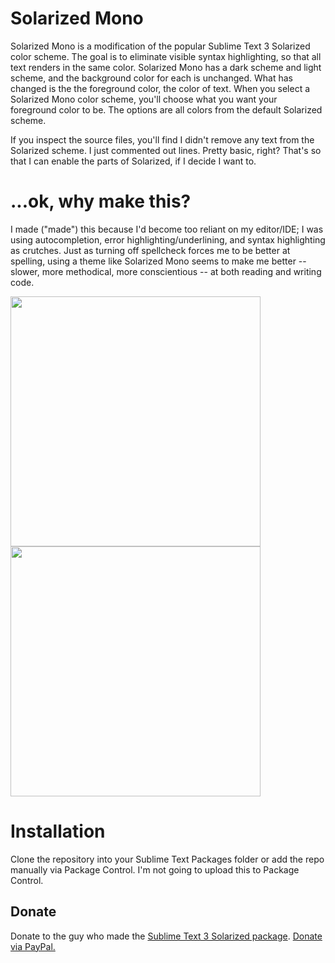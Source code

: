 # Solarized Mono

Solarized Mono is a modification of the popular Sublime Text 3 Solarized color scheme. The goal is to eliminate visible syntax highlighting, so that all text renders in the same color. Solarized Mono has a dark scheme and light scheme, and the background color for each is unchanged. What has changed is the the foreground color, the color of text. When you select a Solarized Mono color scheme, you'll choose what you want your foreground color to be. The options are all colors from the default Solarized scheme.

If you inspect the source files, you'll find I didn't remove any text from the Solarized scheme. I just commented out lines. Pretty basic, right? That's so that I can enable the parts of Solarized, if I decide I want to.

# ...ok, why make this?
I made ("made") this because I'd become too reliant on my editor/IDE; I was using autocompletion, error highlighting/underlining, and syntax highlighting as crutches. Just as turning off spellcheck forces me to be better at spelling, using a theme like Solarized Mono seems to make me better -- slower, more methodical, more conscientious -- at both reading and writing code.

<img src="https://raw.githubusercontent.com/smk291/Solarized-Mono/master/solarizedmonolight.jpg" width="400"> <img src="https://raw.githubusercontent.com/smk291/Solarized-Mono/master/solarizedmonodark.jpg" width="400">

# Installation

Clone the repository into your Sublime Text Packages folder or add the repo manually via Package Control. I'm not going to upload this to Package Control.

## Donate

Donate to the guy who made the [Sublime Text 3 Solarized package](https://github.com/braver/Solarized). [Donate via PayPal.](https://paypal.me/pools/c/8aniLejX25)
